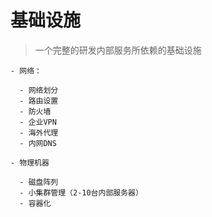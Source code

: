 # 基础设施

> 一个完整的研发内部服务所依赖的基础设施

    - 网络：
    
      - 网络划分
      - 路由设置
      - 防火墙
      - 企业VPN
      - 海外代理
      - 内网DNS

    - 物理机器

      - 磁盘阵列
      - 小集群管理（2-10台内部服务器）
      - 容器化